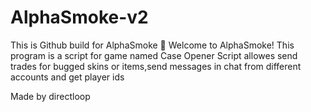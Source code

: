 # AlphaSmoke-v2
This is Github build for AlphaSmoke 
🚀 Welcome to AlphaSmoke!
This program is a script for game named Case Opener
Script allowes send trades for bugged skins or items,send messages in chat from different accounts and get player ids



Made by directloop
